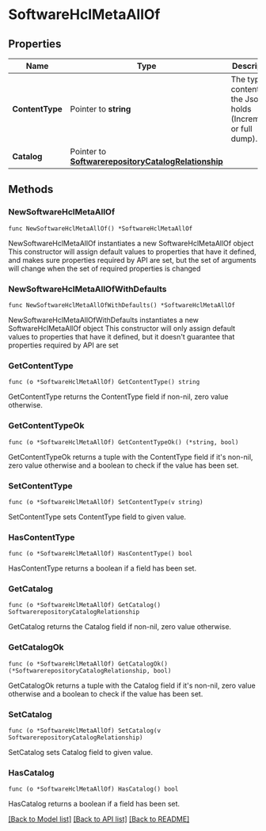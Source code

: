 # SoftwareHclMetaAllOf

## Properties

Name | Type | Description | Notes
------------ | ------------- | ------------- | -------------
**ContentType** | Pointer to **string** | The type of content that the Json file holds (Incremental or full dump). | [optional] [default to "Full"]
**Catalog** | Pointer to [**SoftwarerepositoryCatalogRelationship**](softwarerepository.Catalog.Relationship.md) |  | [optional] 

## Methods

### NewSoftwareHclMetaAllOf

`func NewSoftwareHclMetaAllOf() *SoftwareHclMetaAllOf`

NewSoftwareHclMetaAllOf instantiates a new SoftwareHclMetaAllOf object
This constructor will assign default values to properties that have it defined,
and makes sure properties required by API are set, but the set of arguments
will change when the set of required properties is changed

### NewSoftwareHclMetaAllOfWithDefaults

`func NewSoftwareHclMetaAllOfWithDefaults() *SoftwareHclMetaAllOf`

NewSoftwareHclMetaAllOfWithDefaults instantiates a new SoftwareHclMetaAllOf object
This constructor will only assign default values to properties that have it defined,
but it doesn't guarantee that properties required by API are set

### GetContentType

`func (o *SoftwareHclMetaAllOf) GetContentType() string`

GetContentType returns the ContentType field if non-nil, zero value otherwise.

### GetContentTypeOk

`func (o *SoftwareHclMetaAllOf) GetContentTypeOk() (*string, bool)`

GetContentTypeOk returns a tuple with the ContentType field if it's non-nil, zero value otherwise
and a boolean to check if the value has been set.

### SetContentType

`func (o *SoftwareHclMetaAllOf) SetContentType(v string)`

SetContentType sets ContentType field to given value.

### HasContentType

`func (o *SoftwareHclMetaAllOf) HasContentType() bool`

HasContentType returns a boolean if a field has been set.

### GetCatalog

`func (o *SoftwareHclMetaAllOf) GetCatalog() SoftwarerepositoryCatalogRelationship`

GetCatalog returns the Catalog field if non-nil, zero value otherwise.

### GetCatalogOk

`func (o *SoftwareHclMetaAllOf) GetCatalogOk() (*SoftwarerepositoryCatalogRelationship, bool)`

GetCatalogOk returns a tuple with the Catalog field if it's non-nil, zero value otherwise
and a boolean to check if the value has been set.

### SetCatalog

`func (o *SoftwareHclMetaAllOf) SetCatalog(v SoftwarerepositoryCatalogRelationship)`

SetCatalog sets Catalog field to given value.

### HasCatalog

`func (o *SoftwareHclMetaAllOf) HasCatalog() bool`

HasCatalog returns a boolean if a field has been set.


[[Back to Model list]](../README.md#documentation-for-models) [[Back to API list]](../README.md#documentation-for-api-endpoints) [[Back to README]](../README.md)


